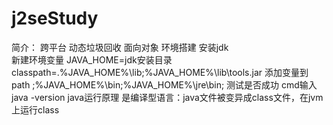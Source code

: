 # j2seStudy
简介：
    跨平台 动态垃圾回收 面向对象
环境搭建
    安装jdk  
    新建环境变量
        JAVA_HOME=jdk安装目录
        classpath=.\%JAVA_HOME%\lib;%JAVA_HOME%\lib\tools.jar
    添加变量到path
        ;%JAVA_HOME%\bin;%JAVA_HOME%\jre\bin;
    测试是否成功
        cmd输入 java -version
java运行原理
    是编译型语言：java文件被变异成class文件，在jvm上运行class
